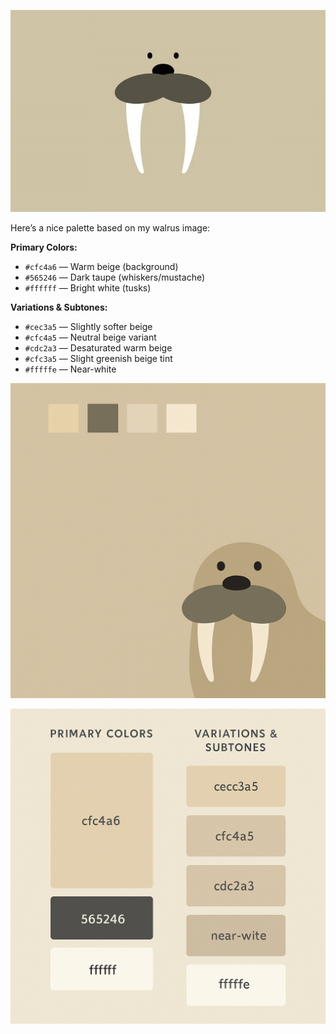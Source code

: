 
![Walrus wallpaper](/pictures/walrus_wallpaper.png)

Here’s a nice palette based on my walrus image:

**Primary Colors:**

* `#cfc4a6` — Warm beige (background)
* `#565246` — Dark taupe (whiskers/mustache)
* `#ffffff` — Bright white (tusks)

**Variations & Subtones:**

* `#cec3a5` — Slightly softer beige
* `#cfc4a5` — Neutral beige variant
* `#cdc2a3` — Desaturated warm beige
* `#cfc3a5` — Slight greenish beige tint
* `#fffffe` — Near-white

![Walrus](/pictures/walrus.png)

![Color Pallet](/pictures/color.png)
